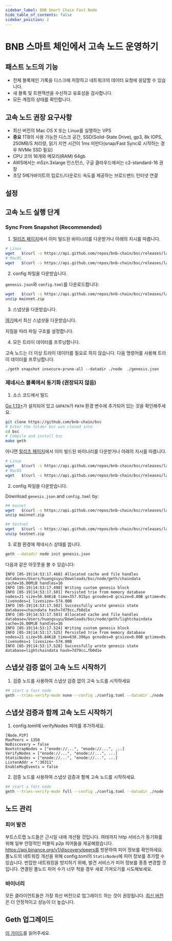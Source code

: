 ```yaml
---
sidebar_label: BNB Smart Chain Fast Node
hide_table_of_contents: false
sidebar_position: 2
---
```

# BNB 스마트 체인에서 고속 노드 운영하기

## 패스트 노드의 기능

* 전체 블록체인 기록을 디스크에 저장하고 네트워크의 데이터 요청에 응답할 수 있습니다.
* 새 블록 및 트랜잭션을 수신하고 유효성을 검사합니다.
* 모든 계정의 상태를 확인합니다.

## 고속 노드 권장 요구사항

- 최신 버전의 Mac OS X 또는 Linux를 실행하는 VPS
- **중요** 1TB의 사용 가능한 디스크 공간, SSD(Solid-State Drive), gp3, 8k IOPS, 250MB/S 처리량, 읽기 지연 시간이 1ms 미만다(snap/Fast Sync로 시작하는 경우 NVMe SSD 필요)
- CPU 코어 16개와 메모리(RAM) 64gb
- AWS에서는 m5zn.3xlarge 인스턴스, 구글 클라우드에서는 c2-standard-16 권장
- 초당 5메가바이트의 업로드/다운로드 속도를 제공하는 브로드밴드 인터넷 연결

## 설정

## 고속 노드 실행 단계

### Sync From Snapshot (Recommended)

1. [릴리즈 페이지](https://github.com/bnb-chain/bsc/releases/latest)에서 이미 빌드된 바이너리를 다운받거나 아래의 지시를 따릅니다.

```bash
# Linux
wget   $(curl -s https://api.github.com/repos/bnb-chain/bsc/releases/latest |grep browser_ |grep geth_linux |cut -d\" -f4)
# MacOS
wget   $(curl -s https://api.github.com/repos/bnb-chain/bsc/releases/latest |grep browser_ |grep geth_mac |cut -d\" -f4)
```

2. config 파일을 다운받습니다.

`genesis.json`와 `config.toml`를 다운로드합니다:

```bash
wget   $(curl -s https://api.github.com/repos/bnb-chain/bsc/releases/latest |grep browser_ |grep mainnet |cut -d\" -f4)
unzip mainnet.zip
```

3. 스냅샷을 다운받습니다.

  [여기](https://github.com/bnb-chain/bsc-snapshots)에서 최신 스냅샷을 다운받습니다.

  지침을 따라 파일 구조를 설정합니다.

4. 모든 트라이 데이터를 프루닝합니다.

고속 노드는 더 이상 트라이 데이터를 필요로 하지 않습니다. 다음 명령어를 사용해 트라이 데이터를 프루닝합니다.
```
./geth snapshot insecure-prune-all --datadir ./node  ./genesis.json
```

### 제네시스 블록에서 동기화 (권장되지 않음)

1. 소스 코드에서 빌드

[Go 1.13+](https://golang.org/doc/install)가 설치되어 있고 `GOPATH`가 `PATH` 환경 변수에 추가되어 있는 것을 확인해주세요.

```bash
git clone https://github.com/bnb-chain/bsc
# Enter the folder bsc was cloned into
cd bsc
# Compile and install bsc
make geth
```

아니면 [릴리즈 페이지](https://github.com/bnb-chain/bsc/releases/latest)에서 이미 빌드된 바이너리를 다운받거나 아래의 지시를 따릅니다.

```bash
# Linux
wget   $(curl -s https://api.github.com/repos/bnb-chain/bsc/releases/latest |grep browser_ |grep geth_linux |cut -d\" -f4)
# MacOS
wget   $(curl -s https://api.github.com/repos/bnb-chain/bsc/releases/latest |grep browser_ |grep geth_mac |cut -d\" -f4)
```

2. config 파일을 다운받습니다.

Download `genesis.json` and `config.toml` by:

```bash
## mainet
wget   $(curl -s https://api.github.com/repos/bnb-chain/bsc/releases/latest |grep browser_ |grep mainnet |cut -d\" -f4)
unzip mainnet.zip

## testnet
wget   $(curl -s https://api.github.com/repos/bnb-chain/bsc/releases/latest |grep browser_ |grep testnet |cut -d\" -f4)
unzip testnet.zip
```

3. 로컬 환경에 제네시스 상태를 씁니다.

```bash
geth --datadir node init genesis.json
```

다음과 같은 아웃풋을 볼 수 있습니다:

```
INFO [05-19|14:53:17.468] Allocated cache and file handles         database=/Users/huangsuyu/Downloads/bsc/node/geth/chaindata cache=16.00MiB handles=16
INFO [05-19|14:53:17.498] Writing custom genesis block
INFO [05-19|14:53:17.501] Persisted trie from memory database      nodes=21 size=56.84KiB time=357.915µs gcnodes=0 gcsize=0.00B gctime=0s livenodes=1 livesize=-574.00B
INFO [05-19|14:53:17.502] Successfully wrote genesis state         database=chaindata hash=7d79cc…fb0d1e
INFO [05-19|14:53:17.503] Allocated cache and file handles         database=/Users/huangsuyu/Downloads/bsc/node/geth/lightchaindata cache=16.00MiB handles=16
INFO [05-19|14:53:17.524] Writing custom genesis block
INFO [05-19|14:53:17.525] Persisted trie from memory database      nodes=21 size=56.84KiB time=638.396µs gcnodes=0 gcsize=0.00B gctime=0s livenodes=1 livesize=-574.00B
INFO [05-19|14:53:17.528] Successfully wrote genesis state         database=lightchaindata hash=7d79cc…fb0d1e
```

## 스냅샷 검증 없이 고속 노드 시작하기
1. 검증 노드를 사용하여 스냅샷 검증 없이 고속 노드를 시작하세요

```bash
## start a fast node
geth --tries-verify-mode none --config ./config.toml --datadir ./node  --cache 8000 --rpc.allow-unprotected-txs --txlookuplimit 0
```

## 스냅샷 검증과 함께 고속 노드 시작하기
1. config.toml에 verifyNodes 피어를 추가하세요.

```
[Node.P2P]
MaxPeers = 1350
NoDiscovery = false
BootstrapNodes = ["enode://...", "enode://...", ...]
VerifyNodes = ["enode://...", "enode://...", ...]
StaticNodes = ["enode://...", "enode://...", ...]
ListenAddr = ":30311"
EnableMsgEvents = false
```

2. 검증 노드를 사용하여 스냅샷 검증과 함께 고속 노드를 시작하세요.

```bash
## start a fast node
geth --tries-verify-mode full --config ./config.toml --datadir ./node  --cache 8000 --rpc.allow-unprotected-txs --txlookuplimit 0
```

## 노드 관리

### 피어 발견
부트스트랩 노드들은 근시일 내에 개선될 것입니다. 여태까지 http 서비스가 동기화를 위해 일부 안정적인 퍼블릭 p2p 피어들을 제공해왔습니다. https://api.binance.org/v1/discovery/peers를 방문하여 피어 정보를 확인하세요. 풀노드의 네트워킹 개선을 위해 config.toml의 `StaticNodes`에 피어 정보를 추가할 수 있습니다. 번잡한 네트워킹을 방지하기 위해, 발견 서비스가 피어 정보를 종종 변경할 것입니다. 연결된 풀노드 피어 수가 너무 적을 경우 새로 가져오기를 시도해보세요.

### 바이너리
모든 클라이언트들은 가장 최신 버전으로 업그레이드 하는 것이 권장됩니다. [최신 버전](https://github.com/bnb-chain/bsc/releases/latest)은 더 안정적이고 성능이 더 높습니다.

## Geth 업그레이드

[이 가이드](./validator/upgrade-fullnode.md)를 읽어주세요.
